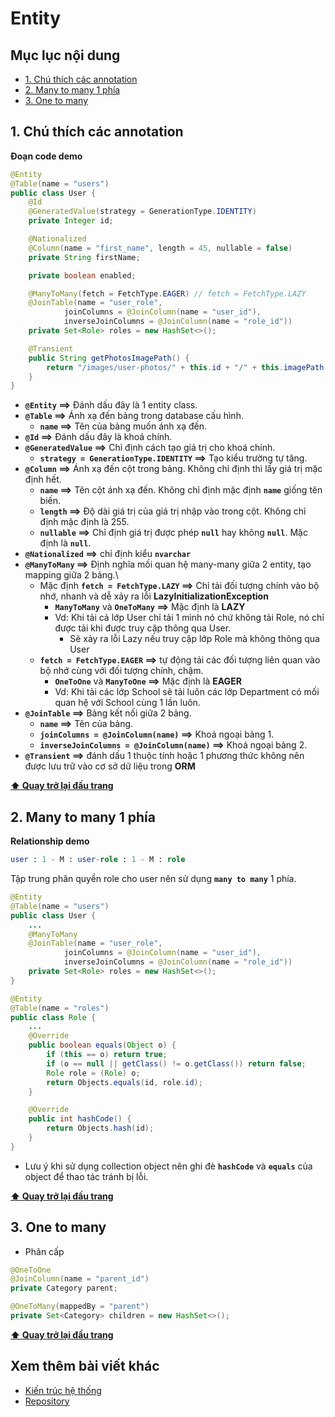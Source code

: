 # Entity

## Mục lục nội dung

- [1. Chú thích các annotation](#1-chú-thích-các-annotation)
- [2. Many to many 1 phía](#2-many-to-many-1-phía)
- [3. One to many](#3-one-to-many)

## 1. Chú thích các annotation

**Đoạn code demo**

```java
@Entity
@Table(name = "users")
public class User {
    @Id
    @GeneratedValue(strategy = GenerationType.IDENTITY)
    private Integer id;

    @Nationalized
    @Column(name = "first_name", length = 45, nullable = false)
    private String firstName;

    private boolean enabled;

    @ManyToMany(fetch = FetchType.EAGER) // fetch = FetchType.LAZY
    @JoinTable(name = "user_role",
            joinColumns = @JoinColumn(name = "user_id"),
            inverseJoinColumns = @JoinColumn(name = "role_id"))
    private Set<Role> roles = new HashSet<>();

    @Transient
    public String getPhotosImagePath() {
        return "/images/user-photos/" + this.id + "/" + this.imagePath;
    }
}
```

- **`@Entity` ==>** Đánh dấu đây là 1 entity class.
- **`@Table` ==>** Ánh xạ đến bảng trong database cấu hình.
    - **`name` ==>** Tên của bảng muốn ánh xạ đến.
- **`@Id` ==>** Đánh dấu đây là khoá chính.
- **`@GeneratedValue` ==>** Chỉ định cách tạo giá trị cho khoá chính.  
    - **`strategy = GenerationType.IDENTITY` ==>** Tạo kiểu trường tự tăng.
- **`@Column` ==>** Ánh xạ đến cột trong bảng. Không chỉ định thì lấy giá trị mặc định hết.  
    - **`name` ==>** Tên cột ánh xạ đến. Không chỉ định mặc định **`name`** giống tên biến.  
    - **`length` ==>** Độ dài giá trị của giá trị nhập vào trong cột. Không chỉ định mặc định là 255. 
    - **`nullable` ==>** Chỉ định giá trị được phép **`null`** hay không **`null`**. Mặc định là **`null`**.
- **`@Nationalized` ==>** chỉ định kiểu **`nvarchar`**    
- **`@ManyToMany` ==>** Định nghĩa mối quan hệ many-many giữa 2 entity, tạo mapping giữa 2 bảng.\
    - Mặc định **`fetch = FetchType.LAZY` ==>** Chỉ tải đối tượng chính vào bộ nhớ, nhanh và dễ xảy ra lỗi **LazyInitializationException** 
        - **`ManyToMany`** và **`OneToMany` ==>** Mặc định là **LAZY**
        - Vd: Khi tải cả lớp User chỉ tải 1 mình nó chứ không tải Role, nó chỉ được tải khi được truy cập thông qua User. 
            - Sẽ xảy ra lỗi Lazy nếu truy cập lớp Role mà không thông qua User
    - **`fetch = FetchType.EAGER` ==>** tự động tải các đối tượng liên quan vào bộ nhớ cùng với đối tượng chính, chậm.
        - **`OneToOne`** và **`ManyToOne` ==>** Mặc định là **EAGER**
        - Vd: Khi tải các lớp School sẽ tải luôn các lớp Department có mối quan hệ với School cùng 1 lần luôn.
- **`@JoinTable` ==>** Bảng kết nối giữa 2 bảng.
    - **`name` ==>** Tên của bảng.
    - **`joinColumns = @JoinColumn(name)` ==>** Khoá ngoại bảng 1.
    - **`inverseJoinColumns = @JoinColumn(name)` ==>** Khoá ngoại bảng 2.
- **`@Transient` ==>** đánh dấu 1 thuộc tính hoặc 1 phương thức không nên được lưu trữ vào cơ sở dữ liệu trong **ORM**

**[⬆ Quay trở lại đầu trang](#mục-lục-nội-dung)**

## 2. Many to many 1 phía

**Relationship demo**

```sql
user : 1 - M : user-role : 1 - M : role
```

Tập trung phân quyền role cho user nên sử dụng **`many to many`** 1 phía.

```java
@Entity
@Table(name = "users")
public class User {
    ...
    @ManyToMany
    @JoinTable(name = "user_role",
            joinColumns = @JoinColumn(name = "user_id"),
            inverseJoinColumns = @JoinColumn(name = "role_id"))
    private Set<Role> roles = new HashSet<>();
}

@Entity
@Table(name = "roles")
public class Role {
    ...
    @Override
    public boolean equals(Object o) {
        if (this == o) return true;
        if (o == null || getClass() != o.getClass()) return false;
        Role role = (Role) o;
        return Objects.equals(id, role.id);
    }

    @Override
    public int hashCode() {
        return Objects.hash(id);
    }
}
```

- Lưu ý khi sử dụng collection object nên ghi đè **`hashCode`** và **`equals`** của object để thao tác tránh bị lỗi.

**[⬆ Quay trở lại đầu trang](#mục-lục-nội-dung)**

## 3. One to many 

- Phân cấp 

```java
@OneToOne
@JoinColumn(name = "parent_id")
private Category parent;

@OneToMany(mappedBy = "parent")
private Set<Category> children = new HashSet<>();
```

**[⬆ Quay trở lại đầu trang](#mục-lục-nội-dung)**

## Xem thêm bài viết khác

- [Kiến trúc hệ thống](Day002.md) 
- [Repository](Day004.md)






